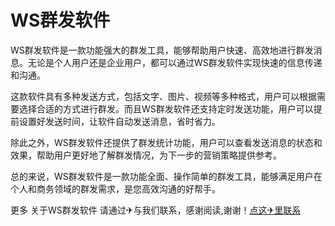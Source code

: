 # WS群发软件

WS群发软件是一款功能强大的群发工具，能够帮助用户快速、高效地进行群发消息。无论是个人用户还是企业用户，都可以通过WS群发软件实现快速的信息传递和沟通。

这款软件具有多种发送方式，包括文字、图片、视频等多种格式，用户可以根据需要选择合适的方式进行群发。而且WS群发软件还支持定时发送功能，用户可以提前设置好发送时间，让软件自动发送消息，省时省力。

除此之外，WS群发软件还提供了群发统计功能，用户可以查看发送消息的状态和效果，帮助用户更好地了解群发情况，为下一步的营销策略提供参考。

总的来说，WS群发软件是一款功能全面、操作简单的群发工具，能够满足用户在个人和商务领域的群发需求，是您高效沟通的好帮手。

更多 关于WS群发软件 请通过✈与我们联系，感谢阅读,谢谢！[点这✈里联系](https://a.k02.cc)